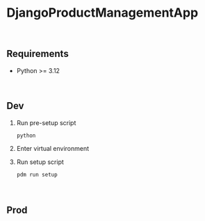 # DjangoProductManagementApp

&nbsp;

## Requirements

- Python >= 3.12

&nbsp;

## Dev

1. Run pre-setup script

    ```bash
    python 
    ```

2. Enter virtual environment

<!-- TODO: Add more details -->

3. Run setup script

    ```bash
    pdm run setup
    ```

<!-- TODO: Instr Dev Env README -->

&nbsp;

## Prod

<!-- TODO: Instr Prod Env README -->
